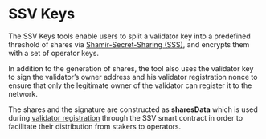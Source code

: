 # SSV Keys

The SSV Keys tools enable users to split a validator key into a predefined threshold of shares via [Shamir-Secret-Sharing (SSS)](https://en.wikipedia.org/wiki/Shamir's\_Secret\_Sharing), and encrypts them with a set of operator keys.

In addition to the generation of shares, the tool also uses the validator key to sign the validator’s owner address and his validator registration nonce to ensure that only the legitimate owner of the validator can register it to the network.

The shares and the signature are constructed as **sharesData** which is used during [validator registration](https://docs.ssv.network/developers/smart-contracts/ssvnetwork#public-registervalidator-publickey-operatorids-shares-amount-cluster) through the SSV smart contract in order to facilitate their distribution from stakers to operators.
